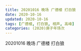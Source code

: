 ```yaml
---
title: 20201016 晚场 广德楼 打白狼 
date: 2020-10-16
updated: 2020-10-16
tags: [广德楼, 打白狼, 相声, 高峰]
categories: (2020)庚子年场次
---
```

20201016 晚场 广德楼 打白狼 



